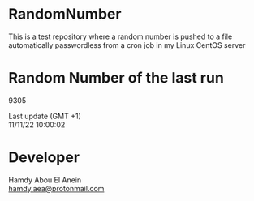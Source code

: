 # RandomNumber    
This is a test repository where a random number is pushed to a file automatically passwordless from a cron job in my Linux CentOS server    
# Random Number of the last run   
9305
      
Last update (GMT +1)    
11/11/22 10:00:02
# Developer    
Hamdy Abou El Anein   
hamdy.aea@protonmail.com
